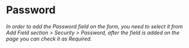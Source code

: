 # Password

###### In order to add the Password field on the form, you need to select it from Add Field section &gt; Security &gt; Password, after the field is added on the page you can check it as Required.



